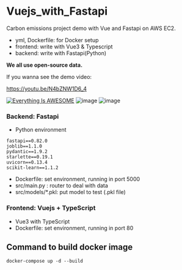 # Vuejs_with_Fastapi

Carbon emissions project demo with Vue and Fastapi on AWS EC2.

- yml, Dockerfile: for Docker setup
- frontend: write with Vue3 & Typescript
- backend: write with Fastapi(Python)



**We all use open-source data.**


If you wanna see the demo video:

https://youtu.be/N4bZNW1D6_4

[![Everything Is AWESOME](https://i.imgur.com/ACrnM5k.png)](https://www.youtube.com/watch?v=N4bZNW1D6_4-Y "Everything Is AWESOME")
![image](https://github.com/IsFolk/Vuejs_with_Fastapi/assets/61446488/674991d9-62f1-460f-b892-d48dfe947b0a)
![image](https://github.com/IsFolk/Vuejs_with_Fastapi/assets/61446488/da418588-9179-4a6c-8447-044492af3cb8)



### Backend: Fastapi
- Python environment
```
fastapi==0.82.0
joblib==1.1.0
pydantic==1.9.2
starlette==0.19.1
uvicorn==0.13.4
scikit-learn==1.1.2
```
- Dockerfile: set environment, running in port 5000
- src/main.py : router to deal with data
- src/models/*.pkl: put model to test (.pkl file)

### Frontend: Vuejs + TypeScript
- Vue3 with TypeScript
- Dockerfile: set environment, running in port 80



## Command to build docker image
```
docker-compose up -d --build
```
